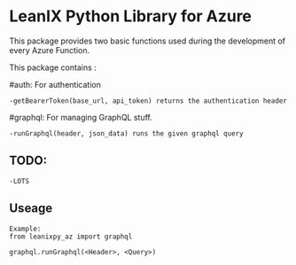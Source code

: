# LeanIX Python Library for Azure


This package provides two basic functions used during the development of every Azure Function. 


This package contains :

#auth:  For authentication
```
-getBearerToken(base_url, api_token) returns the authentication header
```

#graphql: For managing GraphQL stuff.
```
-runGraphql(header, json_data) runs the given graphql query
```

TODO:
------
```
-LOTS
```

Useage
------
```
Example:
from leanixpy_az import graphql  

graphql.runGraphql(<Header>, <Query>)
```
